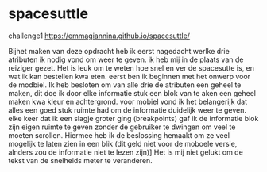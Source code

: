 # spacesuttle
challenge1
https://emmagiannina.github.io/spacesuttle/

Bijhet maken van deze opdracht heb ik eerst nagedacht werlke drie atributen ik nodig vond om weer te geven. ik heb mij in de plaats van de reiziger gezet. Het is leuk om te weten hoe snel en ver de spacesutte is, en wat ik kan bestellen kwa eten. eerst ben ik beginnen met het onwerp voor de modbiel. Ik heb besloten om van alle drie de atributen een geheel te maken, dit doe ik door elke informatie stuk een blok van te  aken een geheel maken kwa kleur en achtergrond. voor mobiel vond ik het belangerijk dat alles een goed stuk ruimte had om de informatie duidelijk weer te geven. elke keer dat ik een slagje groter ging (breakpoints) gaf ik de informatie blok zijn eigen ruimte te geven zonder de gebruiker te dwingen om veel te moeten scrollen.
Hiermee heb ik de beslossing hemaakt om ze veel mogelijk te laten zien in een blik (dit geld niet voor de moboele versie, alnders zou de informatie niet te lezen zijn)]
Het is mij niet gelukt om de tekst van de snelheids meter te veranderen. 
